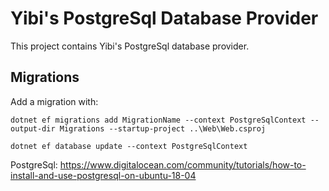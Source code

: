 # Yibi's PostgreSql Database Provider

This project contains Yibi's PostgreSql database provider.

## Migrations

Add a migration with:

```
dotnet ef migrations add MigrationName --context PostgreSqlContext --output-dir Migrations --startup-project ..\Web\Web.csproj

dotnet ef database update --context PostgreSqlContext
```

PostgreSql:
https://www.digitalocean.com/community/tutorials/how-to-install-and-use-postgresql-on-ubuntu-18-04
